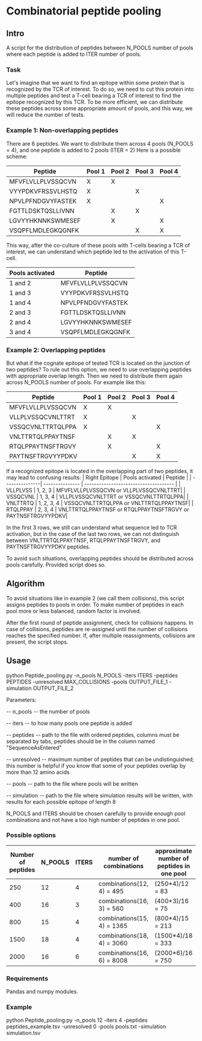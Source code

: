 # Combinatorial peptide pooling

## Intro
A script for the distribution of peptides between N_POOLS number of pools where each peptide is added to ITER number of pools.

### Task
Let's imagine that we want to find an epitope within some protein that is recognized by the TCR of interest. To do so, we need to cut this protein into multiple peptides and test a T-cell bearing a TCR of interest to find the epitope recognized by this TCR. To be more efficient, we can distribute these peptides across some appropriate amount of pools, and this way, we will reduce the number of tests.

### Example 1: Non-overlapping peptides
There are 6 peptides. We want to distribute them across 4 pools (N_POOLS = 4), and one peptide is added to 2 pools (ITER = 2)
Here is a possible scheme:

| Peptide           | Pool 1 | Pool 2 | Pool 3 | Pool 4 |
| ----------------- | ------ | ------ | ------ | ------ |
| MFVFLVLLPLVSSQCVN | X      | X      |        |        |
| VYYPDKVFRSSVLHSTQ | X      |        | X      |        |
| NPVLPFNDGVYFASTEK | X      |        |        | X      |
| FGTTLDSKTQSLLIVNN |        | X      | X      |        |
| LGVYYHKNNKSWMESEF |        | X      |        | X      |
| VSQPFLMDLEGKQGNFK |        |        | X      | X      |

This way, after the co-culture of these pools with T-cells bearing a TCR  of interest, we can understand which peptide led to the activation of this T-cell.

| Pools activated    | Peptide           | 
| ------------------ | ----------------- |
| 1 and 2            | MFVFLVLLPLVSSQCVN |
| 1 and 3            | VYYPDKVFRSSVLHSTQ |
| 1 and 4            | NPVLPFNDGVYFASTEK |
| 2 and 3            | FGTTLDSKTQSLLIVNN |
| 2 and 4            | LGVYYHKNNKSWMESEF |
| 3 and 4            | VSQPFLMDLEGKQGNFK |

### Example 2: Overlapping peptides
But what if the cognate epitope of tested TCR is located on the junction of two peptides? To rule out this option, we need to use overlapping peptides with appropriate overlap length. Then we need to distribute them again across N_POOLS number of pools.
For example like this:

| Peptide           | Pool 1 | Pool 2 | Pool 3 | Pool 4 |
| ----------------- | ------ | ------ | ------ | ------ |
| MFVFLVLLPLVSSQCVN | X      | X      |        |        |
| VLLPLVSSQCVNLTTRT | X      |        | X      |        |
| VSSQCVNLTTRTQLPPA | X      |        |        | X      |
| VNLTTRTQLPPAYTNSF |        | X      | X      |        |
| RTQLPPAYTNSFTRGVY |        | X      |        | X      |
| PAYTNSFTRGVYYPDKV |        |        | X      | X      |

If a recognized epitope is located in the overlapping part of two peptides, it may lead to confusing results:
| Right Epitope  | Pools activated | Peptide                               |
| ---------------| --------------- | ------------------------------------- |
| VLLPLVSS       | 1, 2, 3         | MFVFLVLLPLVSSQCVN or VLLPLVSSQCVNLTTRT|
| VSSQCVNL       | 1, 3, 4         | VLLPLVSSQCVNLTTRT or VSSQCVNLTTRTQLPPA|
| VNLTTRTQ       | 1, 2, 3, 4      | VSSQCVNLTTRTQLPPA or VNLTTRTQLPPAYTNSF|
| RTQLPPAY       | 2, 3, 4         | VNLTTRTQLPPAYTNSF or RTQLPPAYTNSFTRGVY or PAYTNSFTRGVYYPDKV|

In the first 3 rows, we still can understand what sequence led to TCR activation, but in the case of the last two rows, we can not distinguish between VNLTTRTQLPPAYTNSF, RTQLPPAYTNSFTRGVY, and PAYTNSFTRGVYYPDKV peptides.

To avoid such situations, overlapping peptides should be distributed across pools carefully.
Provided script does so.

## Algorithm
To avoid situations like in example 2 (we call them collisions), this script assigns peptides to pools in order. To make number of peptides in each pool more or less balanced, random factor is involved.

After the first round of peptide assignment, check for collisions happens. In case of collisions, peptides are re-assigned until the number of collisions reaches the specified number. If, after multiple reassignments, collisions are present, the script stops.

## Usage

python Peptide_pooling.py -n_pools N_POOLS -iters ITERS -peptides PEPTIDES -unresolved MAX_COLLISIONS -pools OUTPUT_FILE_1 -simulation OUTPUT_FILE_2

Parameters:

--  n_pools -- the number of pools

-- iters -- to how many pools one peptide is added

-- peptides -- path to the file with ordered peptides, columns must be separated by tabs, peptides should be in the column named "SequenceAsEntered"

-- unresolved -- maximum number of peptides that can be undistinguished; this number is helpful if you know that some of your peptides overlap by more than 12 amino acids

-- pools -- path to the file where pools will be written

-- simulation -- path to the file where simulation results will be written, with results for each possible epitope of length 8

N_POOLS and ITERS should be chosen carefully to provide enough pool combinations and not have a too high number of peptides in one pool.

### Possible options

| Number of peptides | N_POOLS | ITERS | number of combinations     | approximate number of peptides in one pool |
| ------------------ | ------- | ----- | -------------------------- | ------------------------------------------ |
| 250                | 12      | 4     | combinations(12, 4) = 495  | (250*4)/12 = 83                            |
| 400                | 16      | 3     | combinations(16, 3) = 560  | (400*3)/16 = 75                            |
| 800                | 15      | 4     | combinations(15, 4) = 1365 | (800*4)/15 = 213                           |
| 1500               | 18      | 4     | combinations(18, 4) = 3060 | (1500*4)/18 = 333                          |
| 2000               | 16      | 6     | combinations(16, 6) = 8008 | (2000*6)/16 = 750                          |

### Requirements
Pandas and numpy modules.

### Example

python Peptide_pooling.py -n_pools 12 -iters 4 -peptides peptides_example.tsv -unresolved 0 -pools pools.txt -simulation simulation.tsv
